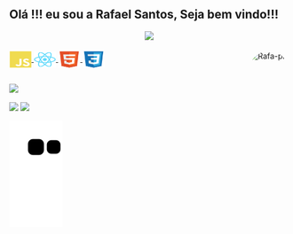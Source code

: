 ## Olá !!! eu sou a Rafael Santos, Seja bem vindo!!!
<div align="center">
  <a href="https://github.com/zfaelsantos">
  <img height="180em" src="https://github-readme-stats.vercel.app/api?username=zfaelsantos&show_icons=true&theme=radical&include_all_commits=true&count_private=true"/>
  
</div>
<div style="display: inline_block"><br>
  <img align="center" alt="Rafa-Js" height="30" width="40" src="https://raw.githubusercontent.com/devicons/devicon/master/icons/javascript/javascript-plain.svg">
 
  <img align="center" alt="Rafa-React" height="30" width="40" src="https://raw.githubusercontent.com/devicons/devicon/master/icons/react/react-original.svg">
  <img align="center" alt="Rafa-HTML" height="30" width="40" src="https://raw.githubusercontent.com/devicons/devicon/master/icons/html5/html5-original.svg">
  <img align="center" alt="Rafa-CSS" height="30" width="40" src="https://raw.githubusercontent.com/devicons/devicon/master/icons/css3/css3-original.svg">
  <img align="right" alt="Rafa-pic" height="150" style="border-radius:50px;" src="https://64.media.tumblr.com/5ec7c3f56f354ca530c6c9876682dd11/tumblr_nrdbnw2yBp1sqo325o3_250.gifv">

</div>
  
  ##
 
<div> 

  <a href="https://www.instagram.com/zfael_santos/" target="_blank"><img src="https://img.shields.io/badge/-Instagram-%23E4405F?style=for-the-badge&logo=instagram&logoColor=white" target="_blank"></a>
 
  <a href = "mailto:rafael.santos259@hotmail.com"><img src="https://img.shields.io/badge/-Gmail-%23333?style=for-the-badge&logo=gmail&logoColor=white" target="_blank"></a>
  <a href="https://www.linkedin.com/in/rafael-santos-de-sousa-483306242/" target="_blank"><img src="https://img.shields.io/badge/-LinkedIn-%230077B5?style=for-the-badge&logo=linkedin&logoColor=white" target="_blank"></a> 
 
   ![Snake animation](https://github.com/zfaelsantos/zfaelsantos-/blob/output/github-contribution-grid-snake.svg)
 
</div>

